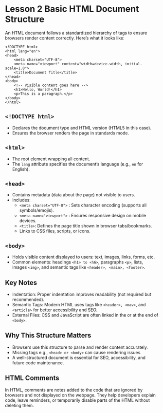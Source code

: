 # Lesson 2 Basic HTML Document Structure
An HTML document follows a standardized hierarchy of tags to ensure browsers render content correctly. Here’s what it looks like:

```
<!DOCTYPE html>
<html lang="en">
<head>
    <meta charset="UTF-8">
    <meta name="viewport" content="width=device-width, initial-scale=1.0">
    <title>Document Title</title>
</head>
<body>
    <!-- Visible content goes here -->
    <h1>Hello, World!</h1>
    <p>This is a paragraph.</p>
</body>
</html>
```

##  ``` <!DOCTYPE html> ```
- Declares the document type and HTML version (HTML5 in this case).
- Ensures the browser renders the page in standards mode.

##  ``` <html> ```
- The root element wrapping all content.
- The ``` lang ``` attribute specifies the document’s language (e.g., ``` en ``` for English).

## ``` <head> ```
- Contains metadata (data about the page) not visible to users.
- Includes:
  - ``` <meta charset="UTF-8"> ``` : Sets character encoding (supports all symbols/emojis).
  - ``` <meta name="viewport"> ``` : Ensures responsive design on mobile devices.
  - ``` <title> ```: Defines the page title shown in browser tabs/bookmarks.
  - Links to CSS files, scripts, or icons.

## ``` <body> ```
- Holds visible content displayed to users: text, images, links, forms, etc.
- Common elements: headings ``` <h1> to <h6> ```, paragraphs ``` <p> ```, lists, images ``` <img> ```, and semantic tags like ``` <header>, <main>, <footer> ```.

## Key Notes
- Indentation: Proper indentation improves readability (not required but recommended).
- Semantic Tags: Modern HTML uses tags like ``` <header>, <nav> ```, and ``` <article> ``` for better accessibility and SEO.
- External Files: CSS and JavaScript are often linked in the <head> or at the end of ``` <body> ```.

## Why This Structure Matters
- Browsers use this structure to parse and render content accurately.
- Missing tags e.g., ``` <head> or <body> ``` can cause rendering issues.
- A well-structured document is essential for SEO, accessibility, and future code maintenance.

## HTML Comments
In HTML, comments are notes added to the code that are ignored by browsers and not displayed on the webpage. They help developers explain code, leave reminders, or temporarily disable parts of the HTML without deleting them.

